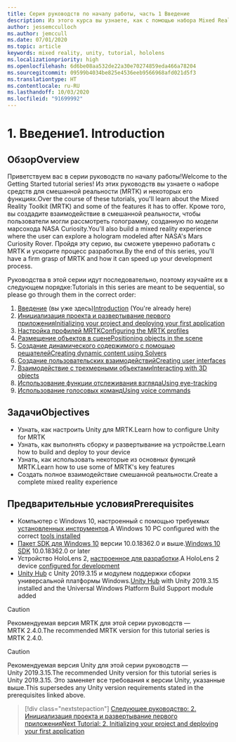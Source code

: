 ```yaml
---
title: Серия руководств по началу работы, часть 1 Введение
description: Из этого курса вы узнаете, как с помощью набора Mixed Reality Toolkit (MRTK) создавать приложения смешанной реальности.
author: jessemcculloch
ms.author: jemccull
ms.date: 07/01/2020
ms.topic: article
keywords: mixed reality, unity, tutorial, hololens
ms.localizationpriority: high
ms.openlocfilehash: 6d6be08aa532de22a30e70274859eda466a78204
ms.sourcegitcommit: 09599b4034be825e4536eeb9566968afd021d5f3
ms.translationtype: HT
ms.contentlocale: ru-RU
ms.lasthandoff: 10/03/2020
ms.locfileid: "91699992"
---
```

# <a name="1-introduction"></a><span data-ttu-id="dfdbb-105">1. Введение</span><span class="sxs-lookup"><span data-stu-id="dfdbb-105">1. Introduction</span></span>

## <a name="overview"></a><span data-ttu-id="dfdbb-106">Обзор</span><span class="sxs-lookup"><span data-stu-id="dfdbb-106">Overview</span></span>

<span data-ttu-id="dfdbb-107">Приветствуем вас в серии руководств по началу работы!</span><span class="sxs-lookup"><span data-stu-id="dfdbb-107">Welcome to the Getting Started tutorial series!</span></span> <span data-ttu-id="dfdbb-108">Из этих руководств вы узнаете о наборе средств для смешанной реальности (MRTK) и некоторых его функциях.</span><span class="sxs-lookup"><span data-stu-id="dfdbb-108">Over the course of these tutorials, you'll learn about the Mixed Reality Toolkit (MRTK) and some of the features it has to offer.</span></span> <span data-ttu-id="dfdbb-109">Кроме того, вы создадите взаимодействие в смешанной реальности, чтобы пользователи могли рассмотреть голограмму, созданную по модели марсохода NASA Curiosity.</span><span class="sxs-lookup"><span data-stu-id="dfdbb-109">You'll also build a mixed reality experience where the user can explore a hologram modeled after NASA's Mars Curiosity Rover.</span></span> <span data-ttu-id="dfdbb-110">Пройдя эту серию, вы сможете уверенно работать с MRTK и ускорите процесс разработки.</span><span class="sxs-lookup"><span data-stu-id="dfdbb-110">By the end of this series, you'll have a firm grasp of MRTK and how it can speed up your development process.</span></span>

<span data-ttu-id="dfdbb-111">Руководства в этой серии идут последовательно, поэтому изучайте их в следующем порядке:</span><span class="sxs-lookup"><span data-stu-id="dfdbb-111">Tutorials in this series are meant to be sequential, so please go through them in the correct order:</span></span>

1. <span data-ttu-id="dfdbb-112">[Введение](mr-learning-base-01.md) (вы уже здесь)</span><span class="sxs-lookup"><span data-stu-id="dfdbb-112">[Introduction](mr-learning-base-01.md) (You're already here)</span></span>
2. [<span data-ttu-id="dfdbb-113">Инициализация проекта и развертывание первого приложения</span><span class="sxs-lookup"><span data-stu-id="dfdbb-113">Initializing your project and deploying your first application</span></span>](mr-learning-base-02.md)
3. [<span data-ttu-id="dfdbb-114">Настройка профилей MRTK</span><span class="sxs-lookup"><span data-stu-id="dfdbb-114">Configuring the MRTK profiles</span></span>](mr-learning-base-03.md)
4. [<span data-ttu-id="dfdbb-115">Размещение объектов в сцене</span><span class="sxs-lookup"><span data-stu-id="dfdbb-115">Positioning objects in the scene</span></span>](mr-learning-base-04.md)
5. [<span data-ttu-id="dfdbb-116">Создание динамического содержимого с помощью решателей</span><span class="sxs-lookup"><span data-stu-id="dfdbb-116">Creating dynamic content using Solvers</span></span>](mr-learning-base-05.md)
6. [<span data-ttu-id="dfdbb-117">Создание пользовательских взаимодействий</span><span class="sxs-lookup"><span data-stu-id="dfdbb-117">Creating user interfaces</span></span>](mr-learning-base-06.md)
7. [<span data-ttu-id="dfdbb-118">Взаимодействие с трехмерными объектами</span><span class="sxs-lookup"><span data-stu-id="dfdbb-118">Interacting with 3D objects</span></span>](mr-learning-base-07.md)
8. [<span data-ttu-id="dfdbb-119">Использование функции отслеживания взгляда</span><span class="sxs-lookup"><span data-stu-id="dfdbb-119">Using eye-tracking</span></span>](mr-learning-base-08.md)
9. [<span data-ttu-id="dfdbb-120">Использование голосовых команд</span><span class="sxs-lookup"><span data-stu-id="dfdbb-120">Using voice commands</span></span>](mr-learning-base-09.md)

## <a name="objectives"></a><span data-ttu-id="dfdbb-121">Задачи</span><span class="sxs-lookup"><span data-stu-id="dfdbb-121">Objectives</span></span>

* <span data-ttu-id="dfdbb-122">Узнать, как настроить Unity для MRTK.</span><span class="sxs-lookup"><span data-stu-id="dfdbb-122">Learn how to configure Unity for MRTK</span></span>
* <span data-ttu-id="dfdbb-123">Узнать, как выполнять сборку и развертывание на устройстве.</span><span class="sxs-lookup"><span data-stu-id="dfdbb-123">Learn how to build and deploy to your device</span></span>
* <span data-ttu-id="dfdbb-124">Узнать, как использовать некоторые из основных функций MRTK.</span><span class="sxs-lookup"><span data-stu-id="dfdbb-124">Learn how to use some of MRTK's key features</span></span>
* <span data-ttu-id="dfdbb-125">Создать полное взаимодействие смешанной реальности.</span><span class="sxs-lookup"><span data-stu-id="dfdbb-125">Create a complete mixed reality experience</span></span>

## <a name="prerequisites"></a><span data-ttu-id="dfdbb-126">Предварительные условия</span><span class="sxs-lookup"><span data-stu-id="dfdbb-126">Prerequisites</span></span>

* <span data-ttu-id="dfdbb-127">Компьютер с Windows 10, настроенный с помощью требуемых [установленных инструментов](../../install-the-tools.md).</span><span class="sxs-lookup"><span data-stu-id="dfdbb-127">A Windows 10 PC configured with the correct [tools installed](../../install-the-tools.md)</span></span>
* <span data-ttu-id="dfdbb-128">[Пакет SDK для Windows 10](https://developer.microsoft.com/windows/downloads/windows-10-sdk/) версии 10.0.18362.0 и выше.</span><span class="sxs-lookup"><span data-stu-id="dfdbb-128">[Windows 10 SDK](https://developer.microsoft.com/windows/downloads/windows-10-sdk/) 10.0.18362.0 or later</span></span>
* <span data-ttu-id="dfdbb-129">Устройство HoloLens 2, [настроенное для разработки](../../platform-capabilities-and-apis/using-visual-studio.md#enabling-developer-mode).</span><span class="sxs-lookup"><span data-stu-id="dfdbb-129">A HoloLens 2 device [configured for development](../../platform-capabilities-and-apis/using-visual-studio.md#enabling-developer-mode)</span></span>
* <span data-ttu-id="dfdbb-130"><a href="https://docs.unity3d.com/Manual/GettingStartedInstallingHub.html" target="_blank">Unity Hub</a> с Unity 2019.3.15 и модулем поддержки сборки универсальной платформы Windows.</span><span class="sxs-lookup"><span data-stu-id="dfdbb-130"><a href="https://docs.unity3d.com/Manual/GettingStartedInstallingHub.html" target="_blank">Unity Hub</a> with Unity 2019.3.15 installed and the Universal Windows Platform Build Support module added</span></span>

> [!CAUTION]
> <span data-ttu-id="dfdbb-131">Рекомендуемая версия MRTK для этой серии руководств — MRTK 2.4.0.</span><span class="sxs-lookup"><span data-stu-id="dfdbb-131">The recommended MRTK version for this tutorial series is MRTK 2.4.0.</span></span>

> [!CAUTION]
> <span data-ttu-id="dfdbb-132">Рекомендуемая версия Unity для этой серии руководств — Unity 2019.3.15.</span><span class="sxs-lookup"><span data-stu-id="dfdbb-132">The recommended Unity version for this tutorial series is Unity 2019.3.15.</span></span> <span data-ttu-id="dfdbb-133">Это заменяет все требования к версии Unity, указанные выше.</span><span class="sxs-lookup"><span data-stu-id="dfdbb-133">This supersedes any Unity version requirements stated in the prerequisites linked above.</span></span>

> [!div class="nextstepaction"]
> [<span data-ttu-id="dfdbb-134">Следующее руководство: 2. Инициализация проекта и развертывание первого приложения</span><span class="sxs-lookup"><span data-stu-id="dfdbb-134">Next Tutorial: 2. Initializing your project and deploying your first application</span></span>](mr-learning-base-02.md)

